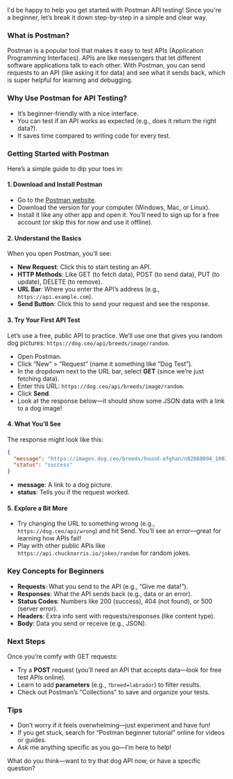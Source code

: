 I'd be happy to help you get started with Postman API testing! Since you're a beginner, let’s break it down step-by-step in a simple and clear way.

### What is Postman?
Postman is a popular tool that makes it easy to test APIs (Application Programming Interfaces). APIs are like messengers that let different software applications talk to each other. With Postman, you can send requests to an API (like asking it for data) and see what it sends back, which is super helpful for learning and debugging.

### Why Use Postman for API Testing?
- It’s beginner-friendly with a nice interface.
- You can test if an API works as expected (e.g., does it return the right data?).
- It saves time compared to writing code for every test.

### Getting Started with Postman
Here’s a simple guide to dip your toes in:

#### 1. Download and Install Postman
- Go to the [Postman website](https://www.postman.com/downloads/).
- Download the version for your computer (Windows, Mac, or Linux).
- Install it like any other app and open it. You’ll need to sign up for a free account (or skip this for now and use it offline).

#### 2. Understand the Basics
When you open Postman, you’ll see:
- **New Request**: Click this to start testing an API.
- **HTTP Methods**: Like GET (to fetch data), POST (to send data), PUT (to update), DELETE (to remove).
- **URL Bar**: Where you enter the API’s address (e.g., `https://api.example.com`).
- **Send Button**: Click this to send your request and see the response.

#### 3. Try Your First API Test
Let’s use a free, public API to practice. We’ll use one that gives you random dog pictures: `https://dog.ceo/api/breeds/image/random`.

- Open Postman.
- Click “New” > “Request” (name it something like “Dog Test”).
- In the dropdown next to the URL bar, select **GET** (since we’re just fetching data).
- Enter this URL: `https://dog.ceo/api/breeds/image/random`.
- Click **Send**.
- Look at the response below—it should show some JSON data with a link to a dog image!

#### 4. What You’ll See
The response might look like this:
```json
{
  "message": "https://images.dog.ceo/breeds/hound-afghan/n02088094_1003.jpg",
  "status": "success"
}
```
- **message**: A link to a dog picture.
- **status**: Tells you if the request worked.

#### 5. Explore a Bit More
- Try changing the URL to something wrong (e.g., `https://dog.ceo/api/wrong`) and hit Send. You’ll see an error—great for learning how APIs fail!
- Play with other public APIs like `https://api.chucknorris.io/jokes/random` for random jokes.

### Key Concepts for Beginners
- **Requests**: What you send to the API (e.g., “Give me data!”).
- **Responses**: What the API sends back (e.g., data or an error).
- **Status Codes**: Numbers like 200 (success), 404 (not found), or 500 (server error).
- **Headers**: Extra info sent with requests/responses (like content type).
- **Body**: Data you send or receive (e.g., JSON).

### Next Steps
Once you’re comfy with GET requests:
- Try a **POST** request (you’ll need an API that accepts data—look for free test APIs online).
- Learn to add **parameters** (e.g., `?breed=labrador`) to filter results.
- Check out Postman’s “Collections” to save and organize your tests.

### Tips
- Don’t worry if it feels overwhelming—just experiment and have fun!
- If you get stuck, search for “Postman beginner tutorial” online for videos or guides.
- Ask me anything specific as you go—I’m here to help!

What do you think—want to try that dog API now, or have a specific question?
